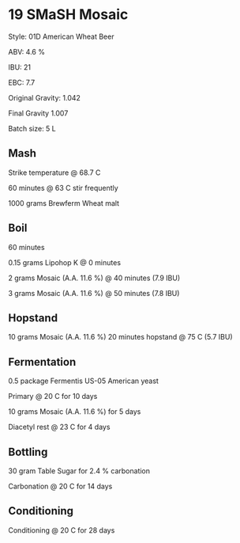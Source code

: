 # 19 SMaSH Mosaic

Style: 01D American Wheat Beer

ABV: 4.6 %

IBU: 21

EBC: 7.7

Original Gravity: 1.042

Final Gravity 1.007

Batch size: 5 L

## Mash

Strike temperature @ 68.7 C

60 minutes @ 63 C stir frequently

1000 grams Brewferm Wheat malt

## Boil

60 minutes

0.15 grams Lipohop K @ 0 minutes

2 grams Mosaic (A.A. 11.6 %) @ 40 minutes (7.9 IBU)

3 grams Mosaic (A.A. 11.6 %) @ 50 minutes (7.8 IBU)

## Hopstand

10 grams Mosaic (A.A. 11.6 %) 20 minutes hopstand @ 75 C (5.7 IBU)

## Fermentation

0.5 package Fermentis US-05 American yeast

Primary @ 20 C for 10 days

10 grams Mosaic (A.A. 11.6 %) for 5 days

Diacetyl rest @ 23 C for 4 days

## Bottling

30 gram Table Sugar for 2.4 % carbonation

Carbonation @ 20 C for 14 days

## Conditioning

Conditioning @ 20 C for 28 days
